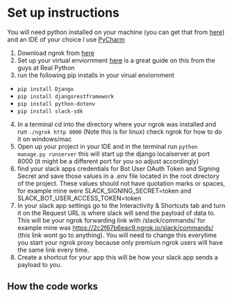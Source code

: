 # Set up instructions
You will need python installed on your machine (you can get that from [here](https://www.python.org/)) and an IDE of your choice I use [PyCharm](https://www.jetbrains.com/pycharm/)
1. Download ngrok from [here](https://ngrok.com/download)
1. Set up your virtual enviornment [here](https://realpython.com/python-virtual-environments-a-primer/) is a great guide on this from the guys at Real Python
1. run the following pip installs in your virual enviornment
  * ``` pip install Django ```
  * ``` pip install djangorestframework ```
  * ``` pip install python-dotenv ```
  * ``` pip install slack-sdk ```
4. In a terminal cd into the directory where your ngrok was installed and run ``` ./ngrok http 8000 ``` (Note this is for linux) check ngrok for how to do it on windows/mac
1. Open up your project in your IDE and in the terminal run ``` python manage.py runserver ``` this will start up the django localserver at port 8000 (it might be a different port for you so adjust accordingly)
1. find your slack apps credentials for Bot User OAuth Token and Signing Secret and save those values in a .env file located in the root directory of the project. These values should not have quotation marks or spaces, for example mine were SLACK_SIGNING_SECRET=token and SLACK_BOT_USER_ACCESS_TOKEN=token
1. In your slack app settings go to the Interactivity & Shortcuts tab and turn it on the Request URL is where slack will send the payload of data to. This will be your ngrok forwarding link with /slack/commands/ for example mine was https://2c2f67b6eac9.ngrok.io/slack/commands/ (this link wont go to anything). You will need to change this everytime you start your ngrok proxy because only premium ngrok users will have the same link every time.
1. Create a shortcut for your app this will be how your slack app sends a payload to you.

## How the code works
